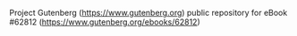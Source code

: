 Project Gutenberg (https://www.gutenberg.org) public repository for eBook #62812 (https://www.gutenberg.org/ebooks/62812)
